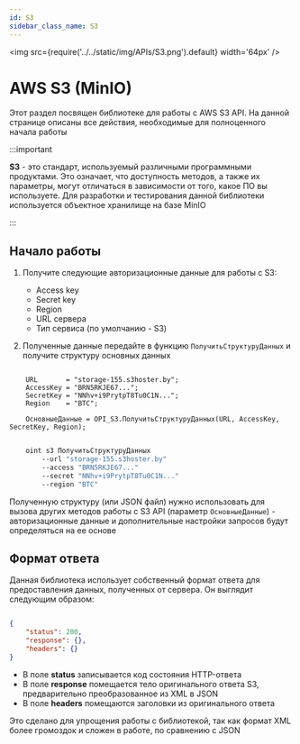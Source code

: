 ```yaml
---
id: S3
sidebar_class_name: S3
---
```


<img src={require('../../static/img/APIs/S3.png').default} width='64px' />

# AWS S3 (MinIO)

Этот раздел посвящен библиотеке для работы с AWS S3 API. На данной странице описаны все действия, необходимые для полноценного начала работы

:::important

**S3** - это стандарт, используемый различными программными продуктами. Это означает, что доступность методов, а также их параметры, могут отличаться в зависимости от того, какое ПО вы используете. Для разработки и тестирования данной библиотеки используется объектное хранилище на базе MinIO

:::

## Начало работы

1. Получите следующие авторизационные данные для работы с S3:

    + Access key
    + Secret key
    + Region
    + URL сервера
    + Тип сервиса (по умолчанию - S3)

2. Полученные данные передайте в функцию `ПолучитьСтруктуруДанных` и получите структуру основных данных

```bsl title="1С:Предприятие/OneScript"

    URL       = "storage-155.s3hoster.by";
    AccessKey = "BRN5RKJE67...";
    SecretKey = "NNhv+i9PrytpT8Tu0C1N...";
    Region    = "BTC";

    ОсновныеДанные = OPI_S3.ПолучитьСтруктуруДанных(URL, AccessKey, SecretKey, Region);

```

```bash title="CLI"

    oint s3 ПолучитьСтруктуруДанных 
        --url "storage-155.s3hoster.by"
        --access "BRN5RKJE67..."
        --secret "NNhv+i9PrytpT8Tu0C1N..."
        --region "BTC"

```

Полученную структуру (или JSON файл) нужно использовать для вызова других методов работы с S3 API (параметр `ОсновныеДанные`) - авторизационные данные и дополнительные настройки запросов будут определяться на ее основе

## Формат ответа

Данная библиотека использует собственный формат ответа для предоставления данных, полученных от сервера. Он выглядит следующим образом:

```json

{
    "status": 200,
    "response": {},
    "headers": {}
}

```

+ В поле **status** записывается код состояния HTTP-ответа 
+ В поле **response** помещается тело оригинального ответа S3, предварительно преобразованное из XML в JSON
+ В поле **headers** помещаются заголовки из оригинального ответа

Это сделано для упрощения работы с библиотекой, так как формат XML более громоздок и сложен в работе, по сравнению с JSON
